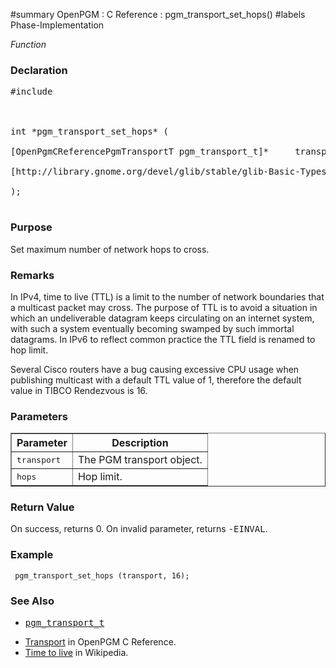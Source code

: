 ﻿#summary OpenPGM : C Reference : pgm\_transport\_set\_hops()
#labels Phase-Implementation

_Function_
### Declaration ###
<pre>
#include <pgm/pgm.h><br>
<br>
int *pgm_transport_set_hops* (<br>
[OpenPgmCReferencePgmTransportT pgm_transport_t]*     transport,<br>
[http://library.gnome.org/devel/glib/stable/glib-Basic-Types.html#gint gint]                 hops<br>
);<br>
</pre>

### Purpose ###
Set maximum number of network hops to cross.

### Remarks ###
In IPv4, time to live (TTL) is a limit to the number of network boundaries that a multicast packet may cross.  The purpose of TTL is to avoid a situation in which an undeliverable datagram keeps circulating on an internet system, with such a system eventually becoming swamped by such immortal datagrams.  In IPv6 to reflect common practice the TTL field is renamed to hop limit.

Several Cisco routers have a bug causing excessive CPU usage when publishing multicast with a default TTL value of 1, therefore the default value in TIBCO Rendezvous is 16.

### Parameters ###
<table cellpadding='5' border='1' cellspacing='0'>
<tr>
<th>Parameter</th>
<th>Description</th>
</tr>
<tr>
<td><tt>transport</tt></td>
<td>The PGM transport object.</td>
</tr><tr>
<td><tt>hops</tt></td>
<td>Hop limit.</td>
</tr>
</table>


### Return Value ###
On success, returns 0.  On invalid parameter, returns <tt>-EINVAL</tt>.

### Example ###
```
 pgm_transport_set_hops (transport, 16);
```

### See Also ###
  * <tt><a href='OpenPgmCReferencePgmTransportT.md'>pgm_transport_t</a></tt><br>
<ul><li><a href='OpenPgmCReferenceTransport.md'>Transport</a> in OpenPGM C Reference.<br>
</li><li><a href='http://en.wikipedia.org/wiki/Time_to_live'>Time to live</a> in Wikipedia.